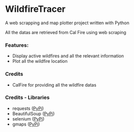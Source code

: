 # WildfireTracer
A web scrapping and map plotter project written with Python

All the datas are retrieved from Cal Fire using web scraping

### Features:
 * Display active wildfires and all the relevant information
 * Plot all the wildfire location
 
 ### Credits
  * CalFire for providing all the wildfire datas
  
 ### Credits - Libraries
  * requests ([PyPi](https://pypi.org/project/requests/))
  * BeautifulSoup ([PyPi](https://pypi.org/project/beautifulsoup4/))
  * selenium ([PyPi](https://pypi.org/project/selenium/))
  * gmaps ([PyPi](https://pypi.org/project/gmaps/))
